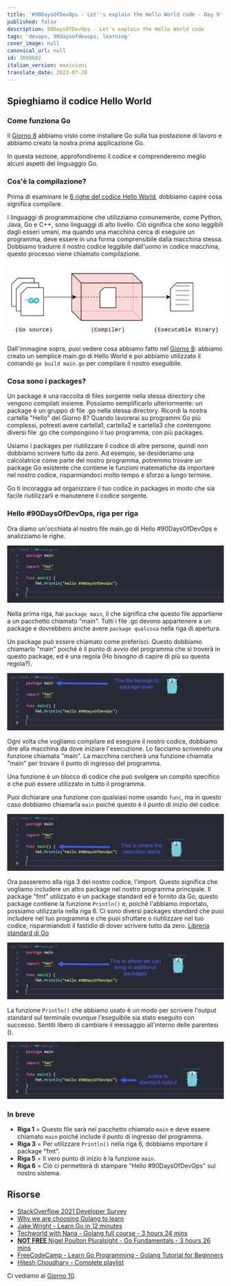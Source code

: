 ```yaml
---
title: '#90DaysOfDevOps - Let''s explain the Hello World code - Day 9'
published: false
description: 90DaysOfDevOps - Let's explain the Hello World code
tags: 'devops, 90daysofdevops, learning'
cover_image: null
canonical_url: null
id: 1099682
italian_version: maxiviani
translate_date: 2023-07-28
---
```


## Spieghiamo il codice Hello World

### Come funziona Go

Il [Giorno 8](day08.md) abbiamo visto come installare Go sulla tua postazione di lavoro e abbiamo creato la nostra prima applicazione Go.

In questa sezione, approfondiremo il codice e comprenderemo meglio alcuni aspetti del linguaggio Go.

### Cos'è la compilazione?

Prima di esaminare le [6 righe del codice Hello World](Go/hello.go), dobbiamo capire cosa significa compilare.

I linguaggi di programmazione che utilizziamo comunemente, come Python, Java, Go e C++, sono linguaggi di alto livello. Ciò significa che sono leggibili dagli esseri umani, ma quando una macchina cerca di eseguire un programma, deve essere in una forma comprensibile dalla macchina stessa. Dobbiamo tradurre il nostro codice leggibile dall'uomo in codice macchina, questo processo viene chiamato compilazione.

![](Images/Day9_Go1.png)

Dall'immagine sopra, puoi vedere cosa abbiamo fatto nel [Giorno 8](day08.md): abbiamo creato un semplice main.go di Hello World e poi abbiamo utilizzato il comando `go build main.go` per compilare il nostro eseguibile.

### Cosa sono i packages?

Un package è una raccolta di files sorgente nella stessa directory che vengono compilati insieme. Possiamo semplificarlo ulteriormente: un package è un gruppo di file .go nella stessa directory. Ricordi la nostra cartella "Hello" del Giorno 8? Quando lavorerai su programmi Go più complessi, potresti avere cartella1, cartella2 e cartella3 che contengono diversi file .go che compongono il tuo programma, con più packages.

Usiamo i packages per riutilizzare il codice di altre persone, quindi non dobbiamo scrivere tutto da zero. Ad esempio, se desideriamo una calcolatrice come parte del nostro programma, potremmo trovare un package Go esistente che contiene le funzioni matematiche da importare nel nostro codice, risparmiandoci molto tempo e sforzo a lungo termine.

Go ti incoraggia ad organizzare il tuo codice in packages in modo che sia facile riutilizzarli e manutenere il codice sorgente.

### Hello #90DaysOfDevOps, riga per riga

Ora diamo un'occhiata al nostro file main.go di Hello #90DaysOfDevOps e analizziamo le righe.

![](Images/Day9_Go2.png)

Nella prima riga, hai `package main`, il che significa che questo file appartiene a un pacchetto chiamato "main". Tutti i file .go devono appartenere a un package e dovrebbero anche avere `package qualcosa` nella riga di apertura.

Un package può essere chiamato come preferisci. Questo dobbiamo chiamarlo "main" poiché è il punto di avvio del programma che si troverà in questo package, ed è una regola (Ho bisogno di capire di più su questa regola?).

![](Images/Day9_Go3.png)

Ogni volta che vogliamo compilare ed eseguire il nostro codice, dobbiamo dire alla macchina da dove iniziare l'esecuzione. Lo facciamo scrivendo una funzione chiamata "main". La macchina cercherà una funzione chiamata "main" per trovare il punto di ingresso del programma.

Una funzione è un blocco di codice che può svolgere un compito specifico e che può essere utilizzato in tutto il programma.

Puoi dichiarare una funzione con qualsiasi nome usando `func`, ma in questo caso dobbiamo chiamarla `main` poiché questo è il punto di inizio del codice.

![](Images/Day9_Go4.png)

Ora passeremo alla riga 3 del nostro codice, l'import. Questo significa che vogliamo includere un altro package nel nostro programma principale. Il package "fmt" utilizzato è un package standard ed è fornito da Go, questo package contiene la funzione `Println()` e, poiché l'abbiamo importato, possiamo utilizzarla nella riga 6. Ci sono diversi packages standard che puoi includere nel tuo programma e che puoi sfruttare o riutilizzare nel tuo codice, risparmiandoti il fastidio di dover scrivere tutto da zero. [Libreria standard di Go](https://pkg.go.dev/std)

![](Images/Day9_Go5.png)

La funzione `Println()` che abbiamo usato è un modo per scrivere l'output standard sul terminale ovunque l'eseguibile sia stato eseguito con successo. Sentiti libero di cambiare il messaggio all'interno delle parentesi ().

![](Images/Day9_Go6.png)

### In breve

- **Riga 1** = Questo file sarà nel pacchetto chiamato `main` e deve essere chiamato `main` poiché include il punto di ingresso del programma.
- **Riga 3** = Per utilizzare `Println()` nella riga 6, dobbiamo importare il package "fmt".
- **Riga 5** = Il vero punto di inizio è la funzione `main`.
- **Riga 6** = Ciò ci permetterà di stampare "Hello #90DaysOfDevOps" sul nostro sistema.

## Risorse

- [StackOverflow 2021 Developer Survey](https://insights.stackoverflow.com/survey/2021)
- [Why we are choosing Golang to learn](https://www.youtube.com/watch?v=7pLqIIAqZD4&t=9s)
- [Jake Wright - Learn Go in 12 minutes](https://www.youtube.com/watch?v=C8LgvuEBraI&t=312s)
- [Techworld with Nana - Golang full course - 3 hours 24 mins](https://www.youtube.com/watch?v=yyUHQIec83I)
- [**NOT FREE** Nigel Poulton Pluralsight - Go Fundamentals - 3 hours 26 mins](https://www.pluralsight.com/courses/go-fundamentals)
- [FreeCodeCamp - Learn Go Programming - Golang Tutorial for Beginners](https://www.youtube.com/watch?v=YS4e4q9oBaU&t=1025s)
- [Hitesh Choudhary - Complete playlist](https://www.youtube.com/playlist?list=PLRAV69dS1uWSR89FRQGZ6q9BR2b44Tr9N)

Ci vediamo al [Giorno 10](day10.md).
